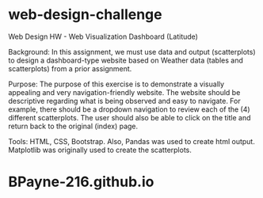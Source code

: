 # web-design-challenge
Web Design HW - Web Visualization Dashboard (Latitude)

Background: In this assignment, we must use data and output (scatterplots) to design a dashboard-type website based on Weather data (tables and scatterplots) from a prior assignment.

Purpose: The purpose of this exercise is to demonstrate a visually appealing and very navigation-friendly website.  The website should be descriptive regarding what is being observed and easy to navigate.  For example, there should be a dropdown navigation to review each of the (4) different scatterplots.  The user should also be able to click on the title and return back to the original (index) page.

Tools: HTML, CSS, Bootstrap.  Also, Pandas was used to create html output.  Matplotlib was originally used to create the scatterplots.
# BPayne-216.github.io
